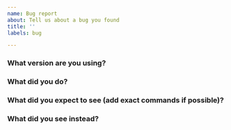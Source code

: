 ```yaml
---
name: Bug report
about: Tell us about a bug you found
title: ''
labels: bug

---
```


<!-- Please answer these questions before submitting your issue. Thanks! -->

### What version are you using?

<!--
JS: Check `yarn.lock` or `package-lock.json` to find out precisely what version of the SDK you're running.
Go: Check `go.mod` or `go list -m`.
-->

### What did you do?

<!--
If possible, provide a recipe for reproducing the error.
A complete working example or script is great.
A link on an online code editor is best. The following online editors are great.
 - JS: https://runkit.com or https://jsfiddle.net
 - Go: https://play.golang.org
 - Others: https://repl.it
-->

### What did you expect to see (add exact commands if possible)? 


### What did you see instead?


